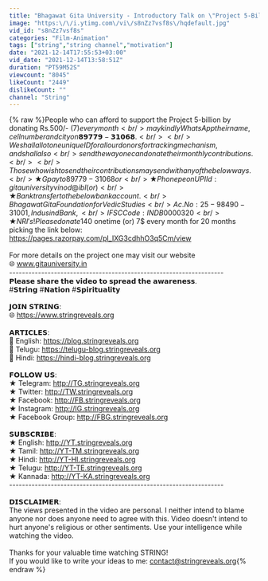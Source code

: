 ```yaml
---
title: "Bhagawat Gita University - Introductory Talk on \"Project 5-Billion\""
image: "https:\/\/i.ytimg.com\/vi\/s8nZz7vsf8s\/hqdefault.jpg"
vid_id: "s8nZz7vsf8s"
categories: "Film-Animation"
tags: ["string","string channel","motivation"]
date: "2021-12-14T17:55:53+03:00"
vid_date: "2021-12-14T13:58:51Z"
duration: "PT59M52S"
viewcount: "8045"
likeCount: "2449"
dislikeCount: ""
channel: "String"
---
```

{% raw %}People who can afford to support the Project 5-billion by donating Rs.500/- (7$) every month<br />may kindly WhatsApp their name, cell number and city on 𝟴𝟵𝟳𝟳𝟵-𝟯𝟭𝟬𝟲𝟴.<br /><br />We shall allot one unique ID for all our donors for tracking mechanism, and shall also<br />send the way one can donate their monthly contributions.<br /><br />Those who wish to send their contributions may send with any of the below ways.<br />★ Gpay to 89779-31068 or<br />★ Phonepe on UPI Id: gitauniversityvinod@ibl (or)<br />★ Bank transfer to the below bank account.<br />Bhagawat Gita Foundation for Vedic Studies<br />Ac.No: 25-98490-31001, Indusind Bank,<br />IFSC Code: INDB 0000 320<br />★NRI's! Please donate 140$ onetime (or) 7$ every month for 20 months picking the link below:<br /><a rel="nofollow" target="blank" href="https://pages.razorpay.com/pl_IXG3cdhhO3q5Cm/view">https://pages.razorpay.com/pl_IXG3cdhhO3q5Cm/view</a><br /><br />For more details on the project one may visit our website<br />🌐 www.gitauniversity.in<br />-------------------------------------------------------------------<br />𝗣𝗹𝗲𝗮𝘀𝗲 𝘀𝗵𝗮𝗿𝗲 𝘁𝗵𝗲 𝘃𝗶𝗱𝗲𝗼 𝘁𝗼 𝘀𝗽𝗿𝗲𝗮𝗱 𝘁𝗵𝗲 𝗮𝘄𝗮𝗿𝗲𝗻𝗲𝘀𝘀.<br />#𝗦𝘁𝗿𝗶𝗻𝗴 #𝗡𝗮𝘁𝗶𝗼𝗻 #𝗦𝗽𝗶𝗿𝗶𝘁𝘂𝗮𝗹𝗶𝘁𝘆<br /><br />𝗝𝗢𝗜𝗡 𝗦𝗧𝗥𝗜𝗡𝗚:<br />🌐  <a rel="nofollow" target="blank" href="https://www.stringreveals.org">https://www.stringreveals.org</a><br /><br />𝗔𝗥𝗧𝗜𝗖𝗟𝗘𝗦:<br />📝  English: <a rel="nofollow" target="blank" href="https://blog.stringreveals.org">https://blog.stringreveals.org</a><br />📝  Telugu: <a rel="nofollow" target="blank" href="https://telugu-blog.stringreveals.org">https://telugu-blog.stringreveals.org</a><br />📝  Hindi: <a rel="nofollow" target="blank" href="https://hindi-blog.stringreveals.org">https://hindi-blog.stringreveals.org</a><br /><br />𝗙𝗢𝗟𝗟𝗢𝗪 𝗨𝗦:<br />★  Telegram:  <a rel="nofollow" target="blank" href="http://TG.stringreveals.org">http://TG.stringreveals.org</a><br />★  Twitter:  <a rel="nofollow" target="blank" href="http://TW.stringreveals.org">http://TW.stringreveals.org</a><br />★  Facebook:  <a rel="nofollow" target="blank" href="http://FB.stringreveals.org">http://FB.stringreveals.org</a><br />★  Instagram:  <a rel="nofollow" target="blank" href="http://IG.stringreveals.org">http://IG.stringreveals.org</a><br />★  Facebook Group:  <a rel="nofollow" target="blank" href="http://FBG.stringreveals.org">http://FBG.stringreveals.org</a><br /><br />𝗦𝗨𝗕𝗦𝗖𝗥𝗜𝗕𝗘:<br />★  English: <a rel="nofollow" target="blank" href="http://YT.stringreveals.org">http://YT.stringreveals.org</a><br />★  Tamil: <a rel="nofollow" target="blank" href="http://YT-TM.stringreveals.org">http://YT-TM.stringreveals.org</a><br />★  Hindi: <a rel="nofollow" target="blank" href="http://YT-HI.stringreveals.org">http://YT-HI.stringreveals.org</a><br />★  Telugu: <a rel="nofollow" target="blank" href="http://YT-TE.stringreveals.org">http://YT-TE.stringreveals.org</a><br />★  Kannada: <a rel="nofollow" target="blank" href="http://YT-KA.stringreveals.org">http://YT-KA.stringreveals.org</a><br />-------------------------------------------------------------------<br /><br />𝗗𝗜𝗦𝗖𝗟𝗔𝗜𝗠𝗘𝗥:<br />The views presented in the video are personal. I neither intend to blame anyone nor does anyone need to agree with this. Video doesn't intend to hurt anyone's religious or other sentiments. Use your intelligence while watching the video.<br /><br />Thanks for your valuable time watching STRING! <br />If you would like to write your ideas to me: contact@stringreveals.org{% endraw %}
